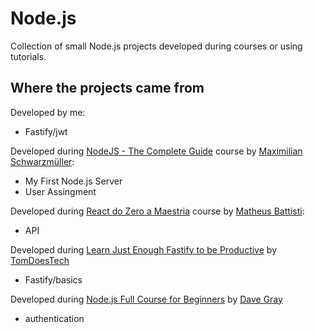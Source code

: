 # Node.js

Collection of small Node.js projects developed during courses or using tutorials.

## Where the projects came from

Developed by me:

-   Fastify/jwt

Developed during [NodeJS - The Complete Guide](https://www.udemy.com/course/nodejs-the-complete-guide/) course by [Maximilian Schwarzmüller](https://www.udemy.com/user/maximilian-schwarzmuller/):

-   My First Node.js Server
-   User Assingment

Developed during [React do Zero a Maestria](https://www.udemy.com/course/react-do-zero-a-maestria-c-hooks-router-api-projetos/) course by [Matheus Battisti](https://www.udemy.com/user/matheus-battisti/):

-   API

Developed during [Learn Just Enough Fastify to be Productive](https://www.youtube.com/watch?v=ZHLB4StAqPM) by [TomDoesTech](https://www.youtube.com/@TomDoesTech)

-   Fastify/basics

Developed during [Node.js Full Course for Beginners](https://www.youtube.com/watch?v=f2EqECiTBL8) by [Dave Gray](https://www.youtube.com/@DaveGrayTeachesCode)

-   authentication
